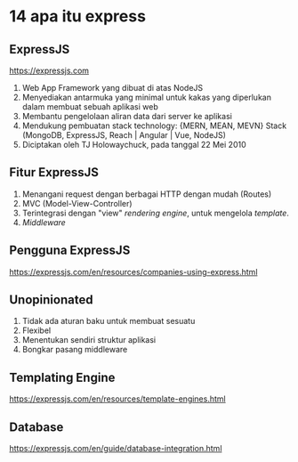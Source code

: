 # 14 apa itu express

## ExpressJS

https://expressjs.com

1. Web App Framework yang dibuat di atas NodeJS
1. Menyediakan antarmuka yang minimal untuk kakas yang diperlukan dalam membuat sebuah aplikasi web
1. Membantu pengelolaan aliran data dari server ke aplikasi
1. Mendukung pembuatan stack technology: {MERN, MEAN, MEVN} Stack (MongoDB, ExpressJS, Reach | Angular | Vue, NodeJS)
1. Diciptakan oleh TJ Holowaychuck, pada tanggal 22 Mei 2010

## Fitur ExpressJS

1. Menangani request dengan berbagai HTTP dengan mudah (Routes)
1. MVC (Model-View-Controller)
1. Terintegrasi dengan "view" *rendering engine*, untuk mengelola *template*.
1. *Middleware*

## Pengguna ExpressJS

https://expressjs.com/en/resources/companies-using-express.html

## Unopinionated

1. Tidak ada aturan baku untuk membuat sesuatu
1. Flexibel
1. Menentukan sendiri struktur aplikasi
1. Bongkar pasang middleware

## Templating Engine

https://expressjs.com/en/resources/template-engines.html

## Database

https://expressjs.com/en/guide/database-integration.html
